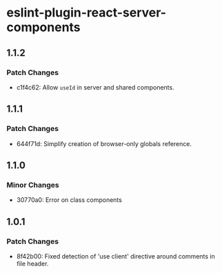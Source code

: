 # eslint-plugin-react-server-components

## 1.1.2

### Patch Changes

- c1f4c62: Allow `useId` in server and shared components.

## 1.1.1

### Patch Changes

- 644f71d: Simplify creation of browser-only globals reference.

## 1.1.0

### Minor Changes

- 30770a0: Error on class components

## 1.0.1

### Patch Changes

- 8f42b00: Fixed detection of 'use client' directive around comments in file header.
